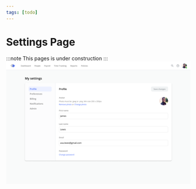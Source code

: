 ```yaml
---
tags: [todo]
---
```

# Settings Page
:::note
This pages is under construction
:::
![](Settings%20Page.png)
